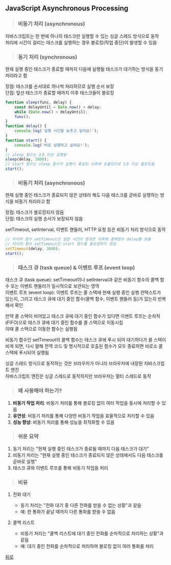 ## JavaScript Asynchronous Processing
> ### 비동기 처리 (asynchronous)
자바스크립트는 한 번에 하나의 태스크만 실행할 수 있는 싱글 스레드 방식으로 동작</br>
처리에 시간이 걸리는 태스크를 실행하는 경우 블로킹(작업 중단)이 발생할 수 있음

> ### 동기 처리 (synchronous)
현재 실행 중인 태스크가 종료할 때까지 다음에 실행될 태스크가 대기하는 방식을 동기 처리라고 함

장점: 태스크를 순서대로 하나씩 처리하므로 실행 순서 보장</br>
단점: 앞선 태스크가 종료할 때까지 이후 태스크들이 블로킹

```javascript
function sleep(func, delay) {
    const delayUntil = Date.now() + delay;
    while (Date.now() < delayUntil);
    func();
}
function delay() {
    console.log('실행 시간을 늦추고 싶어요!');
}
function start() {
    console.log('바로 실행하고 싶어요!');
}
// sleep 함수는 3초 이상 실행됨
sleep(delay, 3000);
// start 함수는 sleep 함수의 실행이 종료된 이후에 호출되므로 3초 이상 블로킹됨
start();
```

> ### 비동기 처리 (asynchronous)
현재 실행 중인 태스크가 종료되지 않은 상태라 해도 다음 태스크를 곧바로 실행하는 방식을 비동기 처리라고 함

장점: 태스크가 블로킹되지 않음</br>
단점: 태스크의 실행 순서가 보장되지 않음

setTimeout, setInterval, 이벤트 핸들러, HTTP 요청 등은 비동기 처리 방식으로 동작

```javascript
// 타이머 함수 setTimeout은 일정 시간이 경과한 이후에 콜백함수 delay를 호출
// 타이머 함수 setTimeout은 start 함수를 블로킹하지 않음
setTimeout(delay, 3000);
start();
```

> ### 태스크 큐 (task queue) & 이벤트 루프 (event loop)
태스크 큐 (task queue): setTimeout이나 setInterval과 같은 비동기 함수의 콜백 함수 또는 이벤트 핸들러가 일시적으로 보관되는 영역</br>
이벤트 루프 (event loop): 이벤트 루프는 콜 스택에 현재 실행 중인 실행 컨텍스트가 있는지, 그리고 태스크 큐에 대기 중인 함수(콜백 함수, 이벤트 핸들러 등)가 있는지 반복해서 확인

만약 콜 스택이 비어있고 태스크 큐에 대기 중인 함수가 있다면 이벤트 루프는 순차적(FIFO)으로 태스크 큐에 대기 중인 함수를 콜 스택으로 이동시킴</br>
이때 콜 스택으로 이동한 함수는 실행됨

비동기 함수인 setTimeout의 콜백 함수는 태스크 큐에 푸시 되어 대기하다가 콜 스택이 비게 되면, 다시 말해 전역 코드 및 명시적으로 호출된 함수가 모두 종료하면 비로소 콜 스택에 푸시되어 실행됨

싱글 스레드 방식으로 동작하는 것은 브라우저가 아니라 브라우저에 내장된 자바스크립트 엔진</br>
자바스크립트 엔진은 싱글 스레드로 동작하지만 브라우저는 멀티 스레드로 동작

> ### 왜 사용해야 하는가?
1. **비동기 작업 처리**: 비동기 처리를 통해 블로킹 없이 여러 작업을 동시에 처리할 수 있음
2. **유연성**: 비동기 처리를 통해 다양한 비동기 작업을 효율적으로 처리할 수 있음
3. **성능 향상**: 비동기 처리를 통해 성능을 최적화할 수 있음

> ### 쉬운 요약
1. 동기 처리는 "현재 실행 중인 태스크가 종료될 때까지 다음 태스크가 대기"
2. 비동기 처리는 "현재 실행 중인 태스크가 종료되지 않은 상태에서도 다음 태스크를 곧바로 실행"
3. 태스크 큐와 이벤트 루프를 통해 비동기 작업을 처리

> ### 비유
1. 전화 대기
    - 동기 처리는 "전화 대기 중 다른 전화를 받을 수 없는 상황"과 같음
    - 예: 한 통화가 끝날 때까지 다른 통화를 받을 수 없음

2. 콜백 리스트
    - 비동기 처리는 "콜백 리스트에 대기 중인 전화를 순차적으로 처리하는 상황"과 같음
    - 예: 대기 중인 전화를 순차적으로 처리하여 블로킹 없이 여러 통화를 처리

[뒤로](javascript.md)
